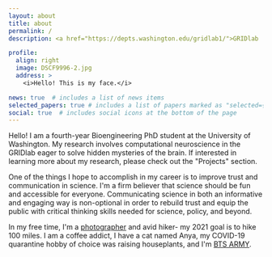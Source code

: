 ```yaml
---
layout: about
title: about
permalink: /
description: <a href="https://depts.washington.edu/gridlab1/">GRIDlab | University of Washington</a>

profile:
  align: right
  image: DSCF9996-2.jpg
  address: >
    <i>Hello! This is my face.</i>

news: true  # includes a list of news items
selected_papers: true # includes a list of papers marked as "selected={true}"
social: true  # includes social icons at the bottom of the page
---
```


Hello! I am a fourth-year Bioengineering PhD student at the University of Washington. My research involves computational neuroscience in the GRIDlab eager to solve hidden mysteries of the brain. If interested in learning more about my research, please check out the "Projects" section.

One of the things I hope to accomplish in my career is to improve trust and communication in science. I'm a firm believer that science should be fun and accessible for everyone. Communicating science in both an informative and engaging way is non-optional in order to rebuild trust and equip the public with critical thinking skills needed for science, policy, and beyond. 

In my free time, I'm a [photographer](https://samanthasun.myportfolio.com/) and avid hiker- my 2021 goal is to hike 100 miles. I am a coffee addict, I have a cat named Anya, my COVID-19 quarantine hobby of choice was raising houseplants, and I'm [BTS ARMY](https://www.usbtsarmy.com/). 
